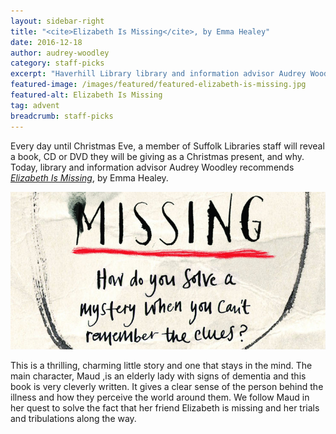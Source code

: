 ```yaml
---
layout: sidebar-right
title: "<cite>Elizabeth Is Missing</cite>, by Emma Healey"
date: 2016-12-18
author: audrey-woodley
category: staff-picks
excerpt: "Haverhill Library library and information advisor Audrey Woodley recommends <cite>Elizabeth Is Missing</cite>, by Emma Healey."
featured-image: /images/featured/featured-elizabeth-is-missing.jpg
featured-alt: Elizabeth Is Missing
tag: advent
breadcrumb: staff-picks
---
```


Every day until Christmas Eve, a member of Suffolk Libraries staff will reveal a book, CD or DVD they will be giving as a Christmas present, and why. Today, library and information advisor Audrey Woodley recommends <a href="https://suffolk.spydus.co.uk/cgi-bin/spydus.exe/ENQ/OPAC/BIBENQ?BRN=1679694"><cite>Elizabeth Is Missing</cite></a>, by Emma Healey.

![Elizabeth Is Missing](/images/featured/featured-elizabeth-is-missing.jpg)

This is a thrilling, charming little story and one that stays in the mind. The main character, Maud ,is an elderly lady with signs of dementia and this book is very cleverly written. It gives a clear sense of the person behind the illness and how they perceive the world around them. We follow Maud in her quest to solve the fact that her friend Elizabeth is missing and her trials and tribulations along the way.
